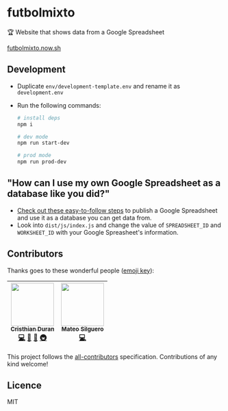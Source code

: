 # futbolmixto

:trophy: Website that shows data from a Google Spreadsheet

[futbolmixto.now.sh](https://futbolmixto.now.sh/)

## Development

* Duplicate `env/development-template.env` and rename it as `development.env`
* Run the following commands:

    ```bash
    # install deps
    npm i

    # dev mode
    npm run start-dev

    # prod mode
    npm run prod-dev
    ```

## "How can I use my own Google Spreadsheet as a database like you did?"

* [Check out these easy-to-follow steps](https://support.google.com/docs/answer/37579) to publish a Google Spreadsheet and use it as a database you can get data from.
* Look into `dist/js/index.js` and change the value of `SPREADSHEET_ID` and `WORKSHEET_ID` with your Google Spreasheet's information.

## Contributors

Thanks goes to these wonderful people ([emoji key](https://github.com/kentcdodds/all-contributors#emoji-key)):

<!-- ALL-CONTRIBUTORS-LIST:START - Do not remove or modify this section -->

<!-- prettier-ignore -->
| [<img src="https://avatars0.githubusercontent.com/u/4248944?v=4" width="100px;"/><br /><sub><b>Cristhian Duran</b></sub>](https://durancristhian.github.io/)<br />[💻](https://github.com/durancristhian/futbolmixto/commits?author=durancristhian "Code") [🎨](#design-durancristhian "Design") [🤔](#ideas-durancristhian "Ideas, Planning, & Feedback") [🚇](#infra-durancristhian "Infrastructure (Hosting, Build-Tools, etc)") | [<img src="https://avatars0.githubusercontent.com/u/25598400?v=4" width="100px;"/><br /><sub><b>Mateo Silguero</b></sub>](https://github.com/mateosilguero)<br />[💻](https://github.com/durancristhian/futbolmixto/commits?author=mateosilguero "Code") |
| :---: | :---: |

<!-- ALL-CONTRIBUTORS-LIST:END -->

This project follows the [all-contributors](https://github.com/kentcdodds/all-contributors) specification. Contributions of any kind welcome!

## Licence

MIT
